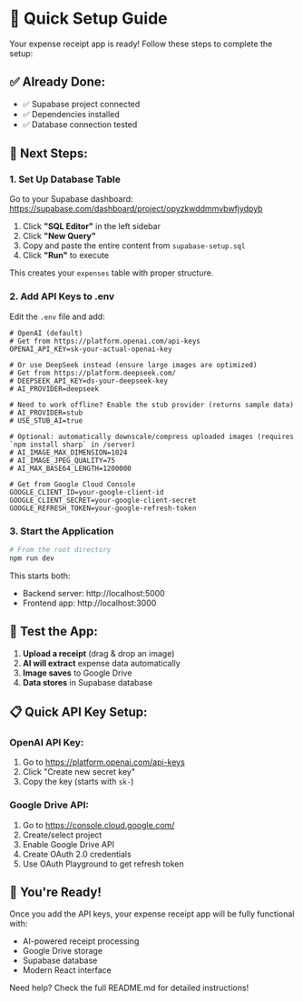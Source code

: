 # 🚀 Quick Setup Guide

Your expense receipt app is ready! Follow these steps to complete the setup:

## ✅ **Already Done:**
- ✅ Supabase project connected
- ✅ Dependencies installed
- ✅ Database connection tested

## 🎯 **Next Steps:**

### 1. **Set Up Database Table**
Go to your Supabase dashboard: https://supabase.com/dashboard/project/opyzkwddmmvbwfjydpyb

1. Click **"SQL Editor"** in the left sidebar
2. Click **"New Query"**
3. Copy and paste the entire content from `supabase-setup.sql`
4. Click **"Run"** to execute

This creates your `expenses` table with proper structure.

### 2. **Add API Keys to .env**
Edit the `.env` file and add:

```env
# OpenAI (default)
# Get from https://platform.openai.com/api-keys
OPENAI_API_KEY=sk-your-actual-openai-key

# Or use DeepSeek instead (ensure large images are optimized)
# Get from https://platform.deepseek.com/
# DEEPSEEK_API_KEY=ds-your-deepseek-key
# AI_PROVIDER=deepseek

# Need to work offline? Enable the stub provider (returns sample data)
# AI_PROVIDER=stub
# USE_STUB_AI=true

# Optional: automatically downscale/compress uploaded images (requires `npm install sharp` in /server)
# AI_IMAGE_MAX_DIMENSION=1024
# AI_IMAGE_JPEG_QUALITY=75
# AI_MAX_BASE64_LENGTH=1200000

# Get from Google Cloud Console
GOOGLE_CLIENT_ID=your-google-client-id
GOOGLE_CLIENT_SECRET=your-google-client-secret
GOOGLE_REFRESH_TOKEN=your-google-refresh-token
```

### 3. **Start the Application**
```bash
# From the root directory
npm run dev
```

This starts both:
- Backend server: http://localhost:5000
- Frontend app: http://localhost:3000

## 🧪 **Test the App:**

1. **Upload a receipt** (drag & drop an image)
2. **AI will extract** expense data automatically
3. **Image saves** to Google Drive
4. **Data stores** in Supabase database

## 📋 **Quick API Key Setup:**

### OpenAI API Key:
1. Go to https://platform.openai.com/api-keys
2. Click "Create new secret key"
3. Copy the key (starts with `sk-`)

### Google Drive API:
1. Go to https://console.cloud.google.com/
2. Create/select project
3. Enable Google Drive API
4. Create OAuth 2.0 credentials
5. Use OAuth Playground to get refresh token

## 🎉 **You're Ready!**

Once you add the API keys, your expense receipt app will be fully functional with:
- AI-powered receipt processing
- Google Drive storage
- Supabase database
- Modern React interface

Need help? Check the full README.md for detailed instructions!
